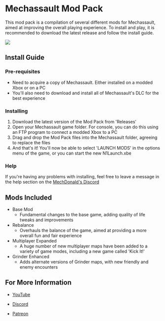 # Mechassault Mod Pack

This mod pack is a compilation of several different mods for Mechassault, aimed at improving the overall playing experience. To install and play, it is recommended to download the latest release and follow the install guide.

![](/Screenshots/Pic2.png)

## Install Guide

### Pre-requisites

* Need to acquire a copy of Mechassault. Either installed on a modded Xbox or on a PC
* You'll also need to download and install all of Mechassault's DLC for the best experience

### Installing

1. Download the latest version of the Mod Pack from 'Releases'
2. Open your Mechassault game folder. For console, you can do this using an FTP program to connect a modded Xbox to a PC
3. Drag and drop the Mod Pack files into the Mechassault folder, agreeing to replace the files
4. And that's it! You'll now be able to select 'LAUNCH MODS' in the options menu of the game, or you can start the new N1Launch.xbe

### Help

If you're having any problems with installing, feel free to leave a message in the help section on the [MechDonald's Discord](https://discord.gg/yKpHC5EPz)

## Mods Included

* Base Mod
    * Fundamental changes to the base game, adding quality of life tweaks and improvements
* Rebalance
    * Overhauls the balance of the game, aimed at providing a more overall fun and fair experience
* Multiplayer Expanded
    * A huge number of new multiplayer maps have been added to a variety of game modes, including a new game called 'Kick It!'
* Grinder Enhanced
    * Adds alternate versions of Grinder maps, with new friendly and enemy encounters

## For More Information

* [YouTube](https://www.youtube.com/channel/UCDrp7GyBoqN7vkPeCx1EUoQ)

* [Discord](https://discord.gg/yKpHC5EPzy)

* [Patreon](https://www.patreon.com/EliteAssault)
